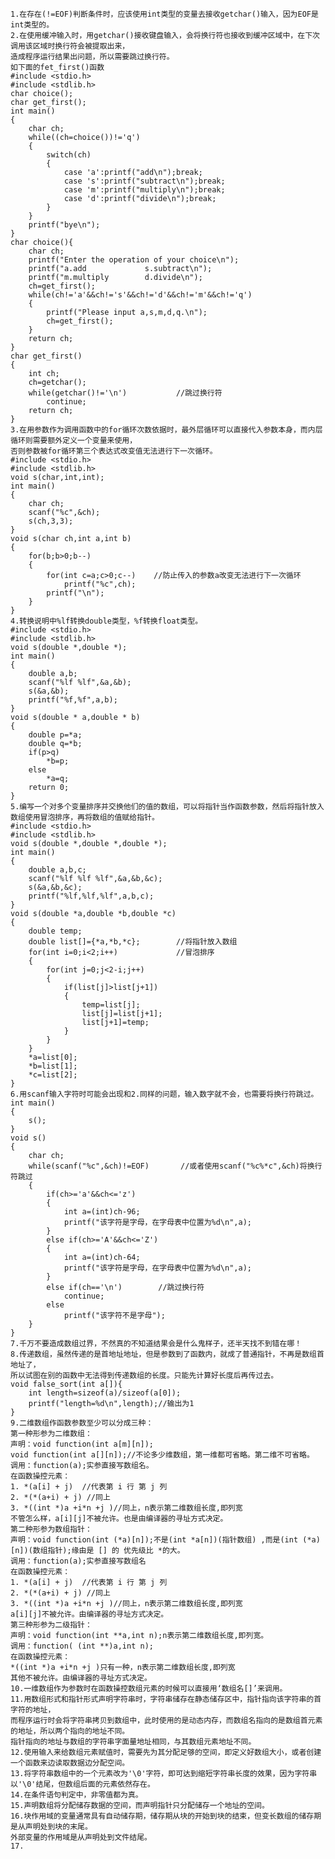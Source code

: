     1.在存在(!=EOF)判断条件时，应该使用int类型的变量去接收getchar()输入，因为EOF是int类型的。
    2.在使用缓冲输入时，用getchar()接收键盘输入，会将换行符也接收到缓冲区域中，在下次调用该区域时换行符会被提取出来，
    造成程序运行结果出问题，所以需要跳过换行符。  
    如下面的fet_first()函数
    #include <stdio.h>
    #include <stdlib.h>
    char choice();
    char get_first();
    int main()
    {
        char ch;
        while((ch=choice())!='q')
        {
            switch(ch)
            {
                case 'a':printf("add\n");break;
                case 's':printf("subtract\n");break;
                case 'm':printf("multiply\n");break;
                case 'd':printf("divide\n");break;
            }
        }
        printf("bye\n");
    }
    char choice(){
        char ch;
        printf("Enter the operation of your choice\n");
        printf("a.add             s.subtract\n");
        printf("m.multiply        d.divide\n");  
        ch=get_first();
        while(ch!='a'&&ch!='s'&&ch!='d'&&ch!='m'&&ch!='q')
        {
            printf("Please input a,s,m,d,q.\n");
            ch=get_first();
        }
        return ch;
    }
    char get_first()
    {
        int ch;
        ch=getchar();
        while(getchar()!='\n')           //跳过换行符
            continue;
        return ch;
    }
    3.在用参数作为调用函数中的for循环次数依据时，最外层循环可以直接代入参数本身，而内层循环则需要额外定义一个变量来使用，
    否则参数被for循环第三个表达式改变值无法进行下一次循环。
    #include <stdio.h>
    #include <stdlib.h>
    void s(char,int,int);
    int main()
    {
        char ch;
        scanf("%c",&ch);
        s(ch,3,3);
    }
    void s(char ch,int a,int b)
    {
        for(b;b>0;b--)
        {
            for(int c=a;c>0;c--)    //防止传入的参数a改变无法进行下一次循环
                printf("%c",ch);
            printf("\n");
        }
    }
    4.转换说明中%lf转换double类型，%f转换float类型。
    #include <stdio.h>
    #include <stdlib.h>
    void s(double *,double *);
    int main()
    {
        double a,b;
        scanf("%lf %lf",&a,&b);
        s(&a,&b);
        printf("%f,%f",a,b);
    }
    void s(double * a,double * b)
    {
        double p=*a;
        double q=*b;
        if(p>q)
            *b=p;
        else
            *a=q;
        return 0;
    }
    5.编写一个对多个变量排序并交换他们的值的数组，可以将指针当作函数参数，然后将指针放入数组使用冒泡排序，再将数组的值赋给指针。
    #include <stdio.h>
    #include <stdlib.h>
    void s(double *,double *,double *);
    int main()
    {
        double a,b,c;
        scanf("%lf %lf %lf",&a,&b,&c);
        s(&a,&b,&c);
        printf("%lf,%lf,%lf",a,b,c);
    }
    void s(double *a,double *b,double *c)
    {
        double temp;
        double list[]={*a,*b,*c};        //将指针放入数组
        for(int i=0;i<2;i++)             //冒泡排序
        {
            for(int j=0;j<2-i;j++)
            {
                if(list[j]>list[j+1])
                {
                    temp=list[j];
                    list[j]=list[j+1];
                    list[j+1]=temp;
                }
            }
        }
        *a=list[0];
        *b=list[1];
        *c=list[2];
    }
    6.用scanf输入字符时可能会出现和2.同样的问题，输入数字就不会，也需要将换行符跳过。
    int main()
    {
        s();
    }
    void s()
    {
        char ch;
        while(scanf("%c",&ch)!=EOF)       //或者使用scanf("%c%*c",&ch)将换行符跳过
        {
            if(ch>='a'&&ch<='z')
            {
                int a=(int)ch-96;
                printf("该字符是字母，在字母表中位置为%d\n",a);
            }
            else if(ch>='A'&&ch<='Z')
            {
                int a=(int)ch-64;
                printf("该字符是字母，在字母表中位置为%d\n",a);
            }
            else if(ch=='\n')        //跳过换行符
                continue;
            else
                printf("该字符不是字母");
        }
    }
    7.千万不要造成数组过界，不然真的不知道结果会是什么鬼样子，还半天找不到错在哪！
    8.传递数组，虽然传递的是首地址地址，但是参数到了函数内，就成了普通指针，不再是数组首地址了，
    所以试图在别的函数中无法得到传递数组的长度。只能先计算好长度后再传过去。
    void false_sort(int a[]){
        int length=sizeof(a)/sizeof(a[0]);
        printf("length=%d\n",length);//输出为1
    }
    9.二维数组作函数参数至少可以分成三种：
    第一种形参为二维数组：
    声明：void function(int a[m][n]);
    void function(int a[][n]);//不论多少维数组，第一维都可省略。第二维不可省略。
    调用：function(a);实参直接写数组名。
    在函数操控元素：
    1. *(a[i] + j)  //代表第 i 行 第 j 列
    2. *(*(a+i) + j) //同上
    3. *((int *)a +i*n +j )//同上，n表示第二维数组长度,即列宽
    不管怎么样，a[i][j]不被允许。也是由编译器的寻址方式决定。
    第二种形参为数组指针：
    声明：void function(int (*a)[n]);不是(int *a[n])(指针数组) ,而是(int (*a)[n])(数组指针);缘由是 [] 的 优先级比 *的大。
    调用：function(a);实参直接写数组名
    在函数操控元素：
    1. *(a[i] + j)  //代表第 i 行 第 j 列
    2. *(*(a+i) + j) //同上
    3. *((int *)a +i*n +j )//同上，n表示第二维数组长度,即列宽
    a[i][j]不被允许。由编译器的寻址方式决定。
    第三种形参为二级指针：
    声明：void function(int **a,int n);n表示第二维数组长度,即列宽。
    调用：function( (int **)a,int n);
    在函数操控元素：
    *((int *)a +i*n +j )只有一种，n表示第二维数组长度,即列宽
    其他不被允许。由编译器的寻址方式决定。
    10.一维数组作为参数时在函数操控数组元素的时候可以直接用‘数组名[]’来调用。
    11.用数组形式和指针形式声明字符串时，字符串储存在静态储存区中，指针指向该字符串的首字符的地址，
    而程序运行时会将字符串拷贝到数组中，此时使用的是动态内存，而数组名指向的是数组首元素的地址，所以两个指向的地址不同。
    指针指向的地址与数组的字符串字面量地址相同，与其数组元素地址不同。
    12.使用输入来给数组元素赋值时，需要先为其分配足够的空间，即定义好数组大小，或者创建一个函数来边读取数据边分配空间。
    13.将字符串数组中的一个元素改为'\0'字符，即可达到缩短字符串长度的效果，因为字符串以'\0'结尾，但数组后面的元素依然存在。  
    14.在条件语句判定中，非零值都为真。  
    15.声明数组将分配储存数据的空间，而声明指针只分配储存一个地址的空间。
    16.块作用域的变量通常具有自动储存期，储存期从块的开始到块的结束，但变长数组的储存期是从声明处到块的末尾。
    外部变量的作用域是从声明处到文件结尾。
    17.
    
    
    
    
    
    
    
    
    
    
    
    
    
    
    
    
    
    
    
    
    
    
    
    
    
    
    
    
    
    
    
    
    
    
    
    
    
    
    
    
    
    
    
    
    
    
    
    
    
    
    
    
    
    
    
    
    
    
    
    
    
    
    
    
    
    
    
    
    
    
    
    
    
    
    
    
    
    
    
    
    
    
    
    
    
    
    
    
    
    
    
    
    
    
    
    
